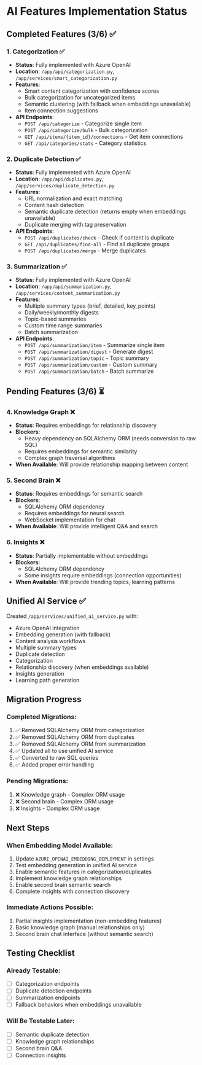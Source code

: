 # AI Features Implementation Status

## Completed Features (3/6) ✅

### 1. Categorization ✅
- **Status**: Fully implemented with Azure OpenAI
- **Location**: `/app/api/categorization.py`, `/app/services/smart_categorization.py`
- **Features**:
  - Smart content categorization with confidence scores
  - Bulk categorization for uncategorized items
  - Semantic clustering (with fallback when embeddings unavailable)
  - Item connection suggestions
- **API Endpoints**:
  - `POST /api/categorize` - Categorize single item
  - `POST /api/categorize/bulk` - Bulk categorization
  - `GET /api/items/{item_id}/connections` - Get item connections
  - `GET /api/categories/stats` - Category statistics

### 2. Duplicate Detection ✅
- **Status**: Fully implemented with Azure OpenAI
- **Location**: `/app/api/duplicates.py`, `/app/services/duplicate_detection.py`
- **Features**:
  - URL normalization and exact matching
  - Content hash detection
  - Semantic duplicate detection (returns empty when embeddings unavailable)
  - Duplicate merging with tag preservation
- **API Endpoints**:
  - `POST /api/duplicates/check` - Check if content is duplicate
  - `GET /api/duplicates/find-all` - Find all duplicate groups
  - `POST /api/duplicates/merge` - Merge duplicates

### 3. Summarization ✅
- **Status**: Fully implemented with Azure OpenAI
- **Location**: `/app/api/summarization.py`, `/app/services/content_summarization.py`
- **Features**:
  - Multiple summary types (brief, detailed, key_points)
  - Daily/weekly/monthly digests
  - Topic-based summaries
  - Custom time range summaries
  - Batch summarization
- **API Endpoints**:
  - `POST /api/summarization/item` - Summarize single item
  - `POST /api/summarization/digest` - Generate digest
  - `POST /api/summarization/topic` - Topic summary
  - `POST /api/summarization/custom` - Custom summary
  - `POST /api/summarization/batch` - Batch summarize

## Pending Features (3/6) ⏳

### 4. Knowledge Graph ❌
- **Status**: Requires embeddings for relationship discovery
- **Blockers**:
  - Heavy dependency on SQLAlchemy ORM (needs conversion to raw SQL)
  - Requires embeddings for semantic similarity
  - Complex graph traversal algorithms
- **When Available**: Will provide relationship mapping between content

### 5. Second Brain ❌
- **Status**: Requires embeddings for semantic search
- **Blockers**:
  - SQLAlchemy ORM dependency
  - Requires embeddings for neural search
  - WebSocket implementation for chat
- **When Available**: Will provide intelligent Q&A and search

### 6. Insights ❌
- **Status**: Partially implementable without embeddings
- **Blockers**:
  - SQLAlchemy ORM dependency
  - Some insights require embeddings (connection opportunities)
- **When Available**: Will provide trending topics, learning patterns

## Unified AI Service ✅

Created `/app/services/unified_ai_service.py` with:
- Azure OpenAI integration
- Embedding generation (with fallback)
- Content analysis workflows
- Multiple summary types
- Duplicate detection
- Categorization
- Relationship discovery (when embeddings available)
- Insights generation
- Learning path generation

## Migration Progress

### Completed Migrations:
1. ✅ Removed SQLAlchemy ORM from categorization
2. ✅ Removed SQLAlchemy ORM from duplicates  
3. ✅ Removed SQLAlchemy ORM from summarization
4. ✅ Updated all to use unified AI service
5. ✅ Converted to raw SQL queries
6. ✅ Added proper error handling

### Pending Migrations:
1. ❌ Knowledge graph - Complex ORM usage
2. ❌ Second brain - Complex ORM usage
3. ❌ Insights - Complex ORM usage

## Next Steps

### When Embedding Model Available:
1. Update `AZURE_OPENAI_EMBEDDING_DEPLOYMENT` in settings
2. Test embedding generation in unified AI service
3. Enable semantic features in categorization/duplicates
4. Implement knowledge graph relationships
5. Enable second brain semantic search
6. Complete insights with connection discovery

### Immediate Actions Possible:
1. Partial insights implementation (non-embedding features)
2. Basic knowledge graph (manual relationships only)
3. Second brain chat interface (without semantic search)

## Testing Checklist

### Already Testable:
- [ ] Categorization endpoints
- [ ] Duplicate detection endpoints  
- [ ] Summarization endpoints
- [ ] Fallback behaviors when embeddings unavailable

### Will Be Testable Later:
- [ ] Semantic duplicate detection
- [ ] Knowledge graph relationships
- [ ] Second brain Q&A
- [ ] Connection insights
